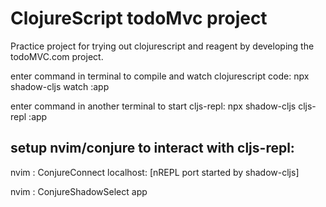 # ClojureScript todoMvc project 

Practice project for trying out clojurescript and reagent by 
developing the todoMVC.com project.

enter command in terminal to compile and watch clojurescript code:
npx shadow-cljs watch :app

enter command in another terminal to start cljs-repl:
npx shadow-cljs cljs-repl :app

## setup nvim/conjure to interact with cljs-repl:
nvim : <enter the command below>
ConjureConnect localhost: [nREPL port started by shadow-cljs]

nvim : <enter the command below>
ConjureShadowSelect app
